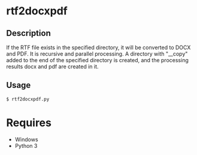 # rtf2docxpdf 

## Description  
If the RTF file exists in the specified directory, it will be converted to DOCX and PDF. It is recursive and parallel processing. A directory with "__copy" added to the end of the specified directory is created, and the processing results docx and pdf are created in it.  

## Usage  
```
$ rtf2docxpdf.py
```

# Requires  
- Windows  
- Python 3
